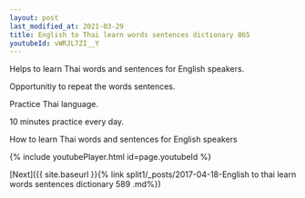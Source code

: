 ```yaml
---
layout: post
last_modified_at: 2021-03-29
title: English to Thai learn words sentences dictionary 865 
youtubeId: vWRJL7ZI__Y
---
```

 
 
Helps to learn Thai words and sentences for English speakers.

Opportunitiy to repeat the words sentences. 

Practice Thai language. 
 
10 minutes practice every day. 
 
How to learn Thai words and sentences for English speakers 
 
{% include youtubePlayer.html id=page.youtubeId %}
 
 
[Next]({{ site.baseurl }}{% link  split1/_posts/2017-04-18-English to thai learn words sentences dictionary 589 .md%})
 
